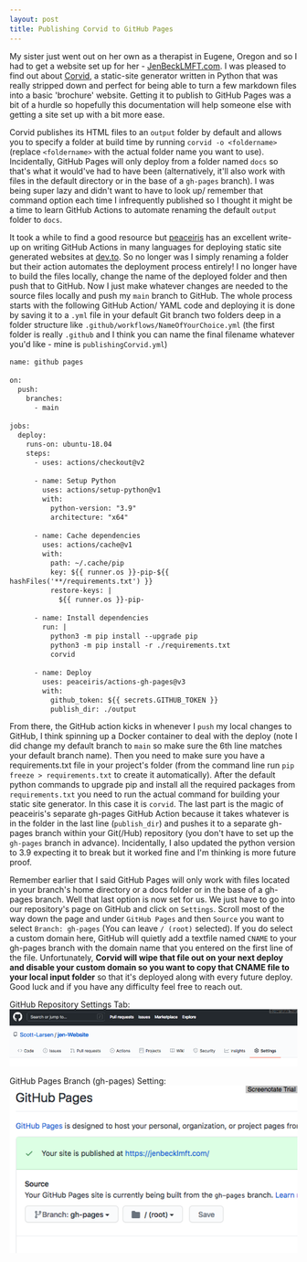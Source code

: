 ```yaml
---
layout: post
title: Publishing Corvid to GitHub Pages
---
```


My sister just went out on her own as a therapist in Eugene, Oregon and so I had to get a website set up for her - [JenBeckLMFT.com](http://www.JenBeckLMFT.com). I was pleased to find out about [Corvid](https://github.com/di/corvid), a static-site generator written in Python that was really stripped down and perfect for being able to turn a few markdown files into a basic 'brochure' website. Getting it to publish to GitHub Pages was a bit of a hurdle so hopefully this documentation will help someone else with getting a site set up with a bit more ease.

Corvid publishes its HTML files to an `output` folder by default and allows you to specify a folder at build time by running `corvid -o <foldername>` (replace `<foldername>` with the actual folder name you want to use). Incidentally, GitHub Pages will only deploy from a folder named `docs` so that's what it would've had to have been (alternatively, it'll also work with files in the default directory or in the base of a `gh-pages` branch). I was being super lazy and didn't want to have to look up/ remember that command option each time I infrequently published so I thought it might be a time to learn GitHub Actions to automate renaming the default `output` folder to `docs`.

It took a while to find a good resource but [peaceiris](https://twitter.com/piris314) has an excellent write-up on writing GitHub Actions in many languages for deploying static site generated websites at [dev.to](https://dev.to/peaceiris/deploy-to-github-pages-with-github-actions-for-static-site-generator-1mo6). So no longer was I simply renaming a folder but their action automates the deployment process entirely! I no longer have to build the files locally, change the name of the deployed folder and then push that to GitHub. Now I just make whatever changes are needed to the source files locally and push my `main` branch to GitHub. The whole process starts with the following GitHub Action/ YAML code and deploying it is done by saving it to a `.yml` file in your default Git branch two folders deep in a folder structure like `.github/workflows/NameOfYourChoice.yml` (the first folder is really `.github` and I think you can name the final filename whatever you'd like - mine is `publishingCorvid.yml`)

```
name: github pages

on:
  push:
    branches:
      - main

jobs:
  deploy:
    runs-on: ubuntu-18.04
    steps:
      - uses: actions/checkout@v2

      - name: Setup Python
        uses: actions/setup-python@v1
        with:
          python-version: "3.9"
          architecture: "x64"

      - name: Cache dependencies
        uses: actions/cache@v1
        with:
          path: ~/.cache/pip
          key: ${{ runner.os }}-pip-${{ hashFiles('**/requirements.txt') }}
          restore-keys: |
            ${{ runner.os }}-pip-

      - name: Install dependencies
        run: |
          python3 -m pip install --upgrade pip
          python3 -m pip install -r ./requirements.txt
          corvid

      - name: Deploy
        uses: peaceiris/actions-gh-pages@v3
        with:
          github_token: ${{ secrets.GITHUB_TOKEN }}
          publish_dir: ./output
```

From there, the GitHub action kicks in whenever I `push` my local changes to GitHub, I think spinning up a Docker container to deal with the deploy (note I did change my default branch to `main` so make sure the 6th line matches your default branch name). Then you need to make sure you have a requirements.txt file in your project's folder (from the command line run `pip freeze > requirements.txt` to create it automatically). After the default python commands to upgrade pip and install all the required packages from `requirements.txt` you need to run the actual command for building your static site generator. In this case it is `corvid`. The last part is the magic of peaceiris's separate gh-pages GitHub Action because it takes whatever is in the folder in the last line (`publish_dir`) and pushes it to a separate gh-pages branch within your Git(/Hub) repository (you don't have to set up the `gh-pages` branch in advance). Incidentally, I also updated the python version to 3.9 expecting it to break but it worked fine and I'm thinking is more future proof.

Remember earlier that I said GitHub Pages will only work with files located in your branch's home directory or a docs folder or in the base of a gh-pages branch. Well that last option is now set for us. We just have to go into our repository's page on GitHub and click on `Settings`. Scroll most of the way down the page and under `GitHub Pages` and then `Source` you want to select `Branch: gh-pages` (You can leave `/ (root)` selected). If you do select a custom domain here, GitHub will quietly add a textfile named `CNAME` to your gh-pages branch with the domain name that you entered on the first line of the file. Unfortunately, **Corvid will wipe that file out on your next deploy and disable your custom domain so you want to copy that CNAME file to your local input folder** so that it's deployed along with every future deploy. Good luck and if you have any difficulty feel free to reach out.

GitHub Repository Settings Tab:
![](/images/GitHub-Repository-Settings.png)

GitHub Pages Branch (gh-pages) Setting:
![](/images/GitHub-Pages-Branch.png)
